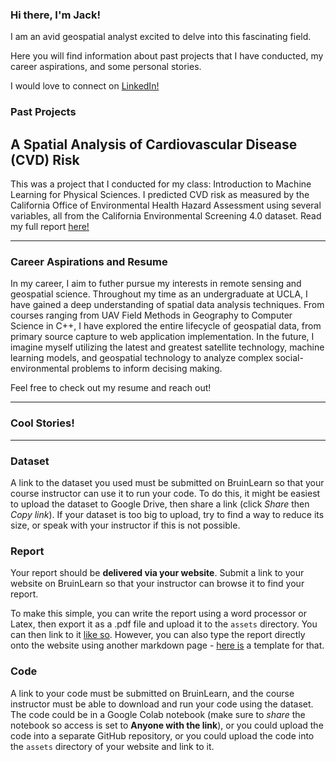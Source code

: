 ### Hi there, I'm Jack!

I am an avid geospatial analyst excited to delve into this fascinating field.

Here you will find information about past projects that I have conducted, my career aspirations, and some personal stories.

I would love to connect on [LinkedIn!](www.linkedin.com/in/jack-daley-0b96a022b)


### Past Projects

## A Spatial Analysis of Cardiovascular Disease (CVD) Risk
This was a project that I conducted for my class: Introduction to Machine Learning for Physical Sciences. I predicted CVD risk as measured by the California Office of Environmental Health Hazard Assessment using several variables, all from the California Environmental Screening 4.0 dataset. Read my full report [here!](assets/Spatially_Predicting_CVD_CA.pdf)

***

### Career Aspirations and Resume
In my career, I aim to futher pursue my interests in remote sensing and geospatial science. Throughout my time as an undergraduate at UCLA, I have gained a deep understanding of spatial data analysis techniques. From courses ranging from UAV Field Methods in Geography to Computer Science in C++, I have explored the entire lifecycle of geospatial data, from primary source capture to web application implementation. In the future, I imagine myself utilizing the latest and greatest satellite technology, machine learning models, and geospatial technology to analyze complex social-environmental problems to inform decising making.

Feel free to check out my resume and reach out!

***

### Cool Stories!


***


### Dataset

A link to the dataset you used must be submitted on BruinLearn so that your course instructor can use it to run your code. To do this, it might be easiest to upload the dataset to Google Drive, then share a link (click *Share* then *Copy link*). If your dataset is too big to upload, try to find a way to reduce its size, or speak with your instructor if this is not possible.

### Report

Your report should be **delivered via your website**. Submit a link to your website on BruinLearn so that your instructor can browse it to find your report. 

To make this simple, you can write the report using a word processor or Latex, then export it as a .pdf file and upload it to the `assets` directory. You can then link to it [like so](/assets/project_demo.pdf). However, you can also type the report directly onto the website using another markdown page - [here is](/project.md) a template for that.

### Code

A link to your code must be submitted on BruinLearn, and the course instructor must be able to download and run your code using the dataset. The code could be in a Google Colab notebook (make sure to *share* the notebook so access is set to **Anyone with the link**), or you could upload the code into a separate GitHub repository, or you could upload the code into the `assets` directory of your website and link to it. 
